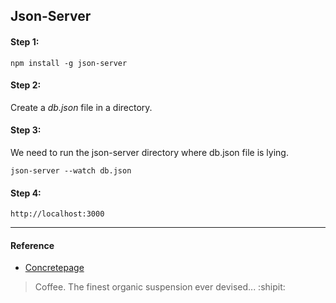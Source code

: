 ## Json-Server

#### Step 1:
```
npm install -g json-server 
```

#### Step 2:
Create a _db.json_ file in a directory.

#### Step 3:
We need to run the json-server directory where db.json file is lying.
```
json-server --watch db.json 
```

#### Step 4:
```
http://localhost:3000
```


---

#### Reference
  * [Concretepage](https://www.concretepage.com/angular-2/angular-4-crud-example#JSON-SERVER)

> Coffee. The finest organic suspension ever devised...
:shipit:
